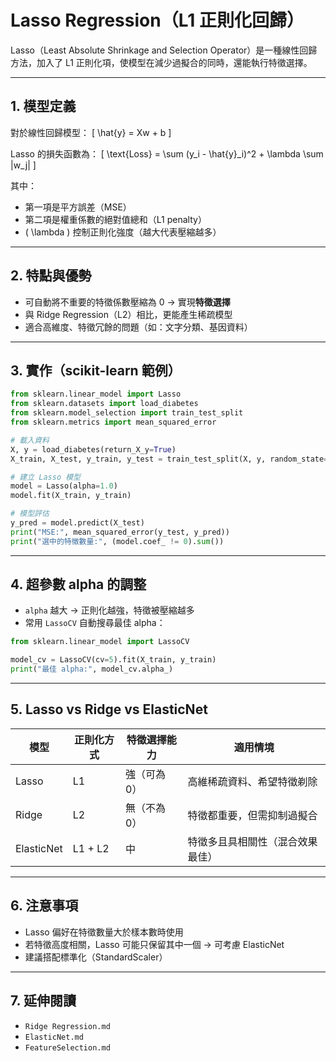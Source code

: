 # Lasso Regression（L1 正則化回歸）

Lasso（Least Absolute Shrinkage and Selection Operator）是一種線性回歸方法，加入了 L1 正則化項，使模型在減少過擬合的同時，還能執行特徵選擇。

---

## 1. 模型定義
對於線性回歸模型：
\[ \hat{y} = Xw + b \]

Lasso 的損失函數為：
\[ \text{Loss} = \sum (y_i - \hat{y}_i)^2 + \lambda \sum |w_j| \]

其中：
- 第一項是平方誤差（MSE）
- 第二項是權重係數的絕對值總和（L1 penalty）
- \( \lambda \) 控制正則化強度（越大代表壓縮越多）

---

## 2. 特點與優勢
- 可自動將不重要的特徵係數壓縮為 0 → 實現**特徵選擇**
- 與 Ridge Regression（L2）相比，更能產生稀疏模型
- 適合高維度、特徵冗餘的問題（如：文字分類、基因資料）

---

## 3. 實作（scikit-learn 範例）
```python
from sklearn.linear_model import Lasso
from sklearn.datasets import load_diabetes
from sklearn.model_selection import train_test_split
from sklearn.metrics import mean_squared_error

# 載入資料
X, y = load_diabetes(return_X_y=True)
X_train, X_test, y_train, y_test = train_test_split(X, y, random_state=42)

# 建立 Lasso 模型
model = Lasso(alpha=1.0)
model.fit(X_train, y_train)

# 模型評估
y_pred = model.predict(X_test)
print("MSE:", mean_squared_error(y_test, y_pred))
print("選中的特徵數量:", (model.coef_ != 0).sum())
```

---

## 4. 超參數 alpha 的調整
- `alpha` 越大 → 正則化越強，特徵被壓縮越多
- 常用 `LassoCV` 自動搜尋最佳 alpha：
```python
from sklearn.linear_model import LassoCV

model_cv = LassoCV(cv=5).fit(X_train, y_train)
print("最佳 alpha:", model_cv.alpha_)
```

---

## 5. Lasso vs Ridge vs ElasticNet
| 模型       | 正則化方式    | 特徵選擇能力 | 適用情境                         |
|------------|----------------|----------------|----------------------------------|
| Lasso      | L1             | 強（可為 0）   | 高維稀疏資料、希望特徵剃除        |
| Ridge      | L2             | 無（不為 0）   | 特徵都重要，但需抑制過擬合        |
| ElasticNet | L1 + L2        | 中             | 特徵多且具相關性（混合效果最佳）  |

---

## 6. 注意事項
- Lasso 偏好在特徵數量大於樣本數時使用
- 若特徵高度相關，Lasso 可能只保留其中一個 → 可考慮 ElasticNet
- 建議搭配標準化（StandardScaler）

---

## 7. 延伸閱讀
- `Ridge Regression.md`
- `ElasticNet.md`
- `FeatureSelection.md`
